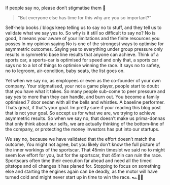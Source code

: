 If people say no, please don’t stigmatise them 🙏<!--more-->

>"But everyone else has time for this why are you so important?"

Self-help books / blogs keep telling us to say no to stuff, and they tell us to validate what we say yes to. So why is it still so difficult to say no? No is good, it means your aware of your limitations and the finite resources you posses In my opinion saying No is one of the strongest ways to optimise for asymmetric outcomes. Saying yes to everything under group pressure only results in symmetric base line results that anyone can achieve. Think of a sports car, a sports-car is optimised for speed and only that, a sports car says no to a lot of things to optimise winning the race. It says no to safety, no to legroom, air-condition, baby seats, the list goes on.

Yet when we say no, as employees or even as the co-founder of your own company. Your stigmatised, your not a game player, people start to doubt that you have what it takes. So many people sub-come to peer pressure and say yes to more than they can handle, and burn out. You become a family optimised 7 door sedan with all the bells and whistles. A baseline performer. Thats great, if that’s your goal. Im pretty sure if your reading this blog post that is not your goal. So accept us for what we are, we trying to achieve asymmetric results. So when we say no, that doesn’t make us prima-donnas that only think about our selfs, we are actually thinking of the bottom-line of the company, or protecting the money investors has put into our startups.

We say no, because we have validated that the effort doesn’t match the outcome, You might not agree, but you likely don’t know the full picture of the inner workings of the sportscar. That 45min timeslot we said no to might seem low effort for you, but for the sportscar, that 45min can ruin the race. Sportscars often time their execution far ahead and need all the timed pitstops and oil changes it has planed for. Stopping to focus on something else and starting the engines again can be deadly, as the motor will have turned cold and might never start up in time to win the race. 🏎🏁✨
